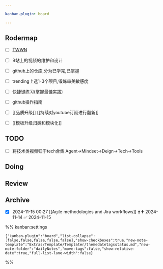 ```yaml
---

kanban-plugin: board

---
```


## Rodermap

- [ ] [TWWN](https://www.youtube.com/@TechWorldwithNana/videos)
- [ ] B站上的视频的维护和设计
- [ ] github上的仓库,分为已学完,已掌握
- [ ] trending上选1-3个项目,锻炼审美敏感度
- [ ] 快捷键练习(掌握最佳实践)
- [ ] github操作指南
- [ ] [[品质升级]]
	[[持续对youtube订阅进行翻新]]
- [ ] [[模板升级归类和模块化]]


## TODO

- [ ] 将技术类视频归于tech合集
	Agent->Mindset->Deign->Tech->Tools


## Doing



## Review



## Archive

- [x] 2024-11-15 00:27 [[Agile methodologies and Jira workflows]] ⏫ ➕ 2024-11-14 ✅ 2024-11-15




%% kanban:settings
```
{"kanban-plugin":"board","list-collapse":[false,false,false,false,false],"show-checkboxes":true,"new-note-template":"Extras/Template/Templater/themedatetagsstatus.md","new-note-folder":"dailyNotes","move-tags":false,"show-relative-date":true,"full-list-lane-width":false}
```
%%